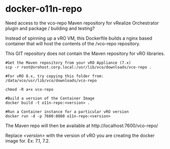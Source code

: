 # docker-o11n-repo
Need access to the vco-repo Maven repository for vRealize Orchestrator plugin and package / building and testing?

Instead of spinning up a vRO VM, this Dockerfile builds a nginx based container that will host the contents of the /vco-repo repository.

This GIT repository does not contain the Maven repository for vRO libraries.

    #Get the Maven repository from your vRO Appliance (7.x)
    scp -r root@vrohost.corp.local:/usr/lib/vco/downloads/vco-repo .

    #For vRO 8.x, try copying this folder from: /data/vco/usr/lib/vco/downloads/vco-repo 

    chmod -R a+x vco-repo

    #Build a version of the Container Image
    docker build -t o11n-repo:<version> .

    #Run a Container instance for a particular vRO version
    docker run -d -p 7600:8080 o11n-repo:<version>
    
The Maven repo will then be available at http://localhost:7600/vco-repo/
    
Replace *\<version\>* with the version of vRO you are creating the docker image for.  Ex: 7.1, 7.2.
